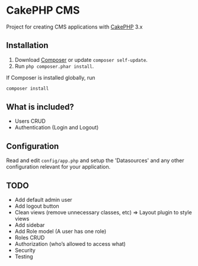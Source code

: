 # CakePHP CMS

Project for creating CMS applications with [CakePHP](http://cakephp.org) 3.x

## Installation

1. Download [Composer](http://getcomposer.org/doc/00-intro.md) or update `composer self-update`.
2. Run `php composer.phar install`.

If Composer is installed globally, run
```bash
composer install
```

## What is included?
* Users CRUD
* Authentication (Login and Logout)

## Configuration

Read and edit `config/app.php` and setup the 'Datasources' and any other
configuration relevant for your application.

## TODO
* Add default admin user
* Add logout button
* Clean views (remove unnecessary classes, etc) => Layout plugin to style views
* Add sidebar
* Add Role model (A user has one role)
* Roles CRUD
* Authorization (who’s allowed to access what)
* Security
* Testing
